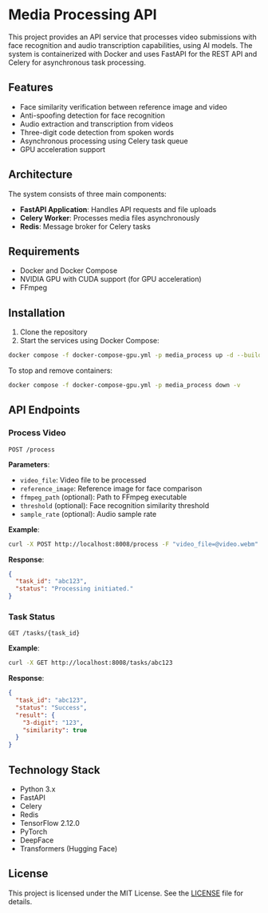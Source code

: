 # Media Processing API

This project provides an API service that processes video submissions with face recognition and audio transcription capabilities, using AI models. The system is containerized with Docker and uses FastAPI for the REST API and Celery for asynchronous task processing.

## Features

- Face similarity verification between reference image and video
- Anti-spoofing detection for face recognition
- Audio extraction and transcription from videos
- Three-digit code detection from spoken words
- Asynchronous processing using Celery task queue
- GPU acceleration support

## Architecture

The system consists of three main components:
- **FastAPI Application**: Handles API requests and file uploads
- **Celery Worker**: Processes media files asynchronously
- **Redis**: Message broker for Celery tasks

## Requirements

- Docker and Docker Compose
- NVIDIA GPU with CUDA support (for GPU acceleration)
- FFmpeg

## Installation

1. Clone the repository
2. Start the services using Docker Compose:

```bash
docker compose -f docker-compose-gpu.yml -p media_process up -d --build
```

To stop and remove containers:

```bash
docker compose -f docker-compose-gpu.yml -p media_process down -v
```

## API Endpoints

### Process Video

```
POST /process
```

**Parameters**:
- `video_file`: Video file to be processed
- `reference_image`: Reference image for face comparison
- `ffmpeg_path` (optional): Path to FFmpeg executable
- `threshold` (optional): Face recognition similarity threshold
- `sample_rate` (optional): Audio sample rate

**Example**:
```bash
curl -X POST http://localhost:8008/process -F "video_file=@video.webm" -F "reference_image=@photo.jpg"
```

**Response**:
```json
{
  "task_id": "abc123",
  "status": "Processing initiated."
}
```

### Task Status

```
GET /tasks/{task_id}
```

**Example**:
```bash
curl -X GET http://localhost:8008/tasks/abc123
```

**Response**:
```json
{
  "task_id": "abc123",
  "status": "Success",
  "result": {
    "3-digit": "123",
    "similarity": true
  }
}
```

## Technology Stack

- Python 3.x
- FastAPI
- Celery
- Redis
- TensorFlow 2.12.0
- PyTorch
- DeepFace
- Transformers (Hugging Face)

## License
This project is licensed under the MIT License. See the [LICENSE](LICENSE) file for details.
